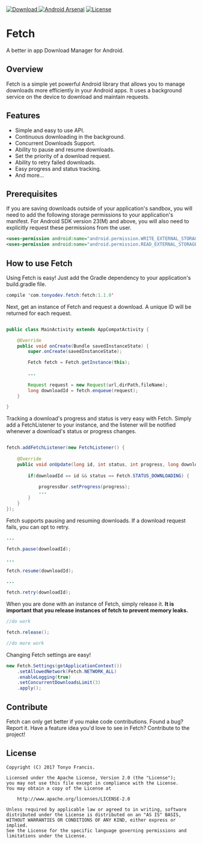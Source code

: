 [ ![Download](https://api.bintray.com/packages/tonyofrancis/maven/fetch/images/download.svg?version=1.1.0) ](https://bintray.com/tonyofrancis/maven/fetch/1.1.0/link)
[![Android Arsenal](https://img.shields.io/badge/Android%20Arsenal-Android%20Networking-blue.svg?style=flat)](https://android-arsenal.com/details/1/5196)
[![License](https://img.shields.io/badge/license-Apache%202.0-blue.svg)](https://github.com/tonyofrancis/Fetch/blob/master/LICENSE)

Fetch
=====

A better in app Download Manager for Android.

Overview
--------

Fetch is a simple yet powerful Android library that allows you to manage downloads
more efficiently in your Android apps. It uses a background service on the device 
to download and maintain requests.

Features
--------

* Simple and easy to use API.
* Continuous downloading in the background.
* Concurrent Downloads Support.
* Ability to pause and resume downloads.
* Set the priority of a download request.
* Ability to retry failed downloads.
* Easy progress and status tracking.
* And more...

Prerequisites
-------------

If you are saving downloads outside of your application's sandbox, you will need to
add the following storage permissions to your application's manifest. For Android SDK version
23(M) and above, you will also need to explicitly request these permissions from the user.
```xml
<uses-permission android:name="android.permission.WRITE_EXTERNAL_STORAGE"/>
<uses-permission android:name="android.permission.READ_EXTERNAL_STORAGE"/>
```

How to use Fetch
----------------

Using Fetch is easy! Just add the Gradle dependency to your application's build.gradle
file.

```java 
compile 'com.tonyodev.fetch:fetch:1.1.0'
``` 

Next, get an instance of Fetch and request a download. A unique ID will be returned 
for each request. 
```java

public class MainActivity extends AppCompatActivity {

    @Override
    public void onCreate(Bundle savedInstanceState) {
        super.onCreate(savedInstanceState);

        Fetch fetch = Fetch.getInstance(this);
        
        ...
        
        Request request = new Request(url,dirPath,fileName);
        long downloadId = fetch.enqueue(request);        
    }

}
```
Tracking a download's progress and status is very easy with Fetch. Simply add a FetchListener
to your instance, and the listener will be notified whenever a download's
status or progress changes. 

```java

fetch.addFetchListener(new FetchListener() {
            
    @Override
    public void onUpdate(long id, int status, int progress, long downloadedBytes, long fileSize, int error) {
                
        if(downloadId == id && status == Fetch.STATUS_DOWNLOADING) {

            progressBar.setProgress(progress);
            ...
        }
    }     
});
``` 
Fetch supports pausing and resuming downloads. If a download request fails, you can opt
to retry.
```java
...

fetch.pause(downloadId);

...

fetch.resume(downloadId);

...

fetch.retry(downloadId);
```

When you are done with an instance of Fetch, simply release it. **It is important
that you release instances of fetch to prevent memory leaks.**
```java
//do work

fetch.release();

//do more work
```

Changing Fetch settings are easy!
```java
new Fetch.Settings(getApplicationContext())
	.setAllowedNetwork(Fetch.NETWORK_ALL)
	.enableLogging(true)
	.setConcurrentDownloadsLimit(3)
	.apply();
```

Contribute
----------

Fetch can only get better if you make code contributions. Found a bug? Report it.
Have a feature idea you'd love to see in Fetch? Contribute to the project!


License
-------
```
Copyright (C) 2017 Tonyo Francis.

Licensed under the Apache License, Version 2.0 (the "License");
you may not use this file except in compliance with the License.
You may obtain a copy of the License at

	http://www.apache.org/licenses/LICENSE-2.0
	
Unless required by applicable law or agreed to in writing, software
distributed under the License is distributed on an "AS IS" BASIS,
WITHOUT WARRANTIES OR CONDITIONS OF ANY KIND, either express or implied.
See the License for the specific language governing permissions and
limitations under the License.
```
